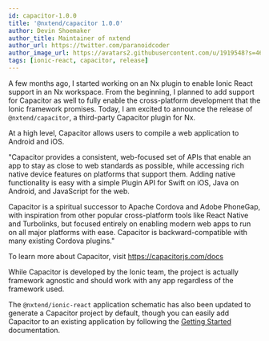 ```yaml
---
id: capacitor-1.0.0
title: '@nxtend/capacitor 1.0.0'
author: Devin Shoemaker
author_title: Maintainer of nxtend
author_url: https://twitter.com/paranoidcoder
author_image_url: https://avatars2.githubusercontent.com/u/1919548?s=460&u=e8799ad545249d59bf57b7ee35a8841825004ca0&v=4
tags: [ionic-react, capacitor, release]
---
```


A few months ago, I started working on an Nx plugin to enable Ionic React support in an Nx workspace. From the beginning, I planned to add support for Capacitor as well to fully enable the cross-platform development that the Ionic framework promises. Today, I am excited to announce the release of `@nxtend/capacitor`, a third-party Capacitor plugin for Nx.

<!--truncate-->

At a high level, Capacitor allows users to compile a web application to Android and iOS.

"Capacitor provides a consistent, web-focused set of APIs that enable an app to stay as close to web standards as possible, while accessing rich native device features on platforms that support them. Adding native functionality is easy with a simple Plugin API for Swift on iOS, Java on Android, and JavaScript for the web.

Capacitor is a spiritual successor to Apache Cordova and Adobe PhoneGap, with inspiration from other popular cross-platform tools like React Native and Turbolinks, but focused entirely on enabling modern web apps to run on all major platforms with ease. Capacitor is backward-compatible with many existing Cordova plugins."

To learn more about Capacitor, visit https://capacitorjs.com/docs

While Capacitor is developed by the Ionic team, the project is actually framework agnostic and should work with any app regardless of the framework used.

The `@nxtend/ionic-react` application schematic has also been updated to generate a Capacitor project by default, though you can easily add Capacitor to an existing application by following the [Getting Started](../docs/capacitor/getting-started.md) documentation.
